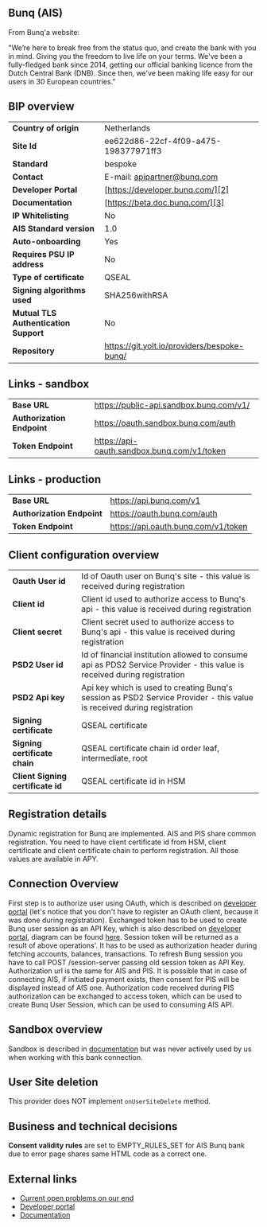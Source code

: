 ## Bunq (AIS)

From Bunq'a website:

"We’re here to break free from the status quo, and create the bank with you in mind. Giving you the freedom to live life
on your terms. We've been a fully-fledged bank since 2014, getting our official banking licence from the Dutch Central
Bank (DNB). Since then, we've been making life easy for our users in 30 European countries."

## BIP overview

|                                       |                                             |
|---------------------------------------|---------------------------------------------|
| **Country of origin**                 | Netherlands                                 | 
| **Site Id**                           | ee622d86-22cf-4f09-a475-198377971ff3        |
| **Standard**                          | bespoke                                     |
| **Contact**                           | E-mail: apipartner@bunq.com                 |
| **Developer Portal**                  | [https://developer.bunq.com/][2]            | 
| **Documentation**                     | [https://beta.doc.bunq.com/][3]             |
| **IP Whitelisting**                   | No                                          |
| **AIS Standard version**              | 1.0                                         |
| **Auto-onboarding**                   | Yes                                         |
| **Requires PSU IP address**           | No                                          |
| **Type of certificate**               | QSEAL                                       |
| **Signing algorithms used**           | SHA256withRSA                               |
| **Mutual TLS Authentication Support** | No                                          |
| **Repository**                        | https://git.yolt.io/providers/bespoke-bunq/ |

## Links - sandbox

|                            |                                             |
|----------------------------|---------------------------------------------|
| **Base URL**               | https://public-api.sandbox.bunq.com/v1/     |
| **Authorization Endpoint** | https://oauth.sandbox.bunq.com/auth         |
| **Token Endpoint**         | https://api-oauth.sandbox.bunq.com/v1/token |

## Links - production

|                            |                                     |
|----------------------------|-------------------------------------|
| **Base URL**               | https://api.bunq.com/v1             |
| **Authorization Endpoint** | https://oauth.bunq.com/auth         |
| **Token Endpoint**         | https://api.oauth.bunq.com/v1/token |

## Client configuration overview

|                                   |                                                                                                                          |
|-----------------------------------|--------------------------------------------------------------------------------------------------------------------------|
| **Oauth User id**                 | Id of Oauth user on Bunq's site - this value is received during registration                                             |
| **Client id**                     | Client id used to authorize access to Bunq's api - this value is received during registration                            | 
| **Client secret**                 | Client secret used to authorize access to Bunq's api - this value is received during registration                        |
| **PSD2 User id**                  | Id of financial institution allowed to consume api as PDS2 Service Provider - this value is received during registration |
| **PSD2 Api key**                  | Api key which is used to creating Bunq's session as PSD2 Service Provider - this value is received during registration   |
| **Signing certificate**           | QSEAL certificate                                                                                                        |
| **Signing certificate chain**     | QSEAL certificate chain id order leaf, intermediate, root                                                                |
| **Client Signing certificate id** | QSEAL certificate id in HSM                                                                                              |

## Registration details

Dynamic registration for Bunq are implemented. AIS and PIS share common registration. You need to have client
certificate id from HSM, client certificate and client certificate chain to perform registration. All those values are
available in APY.

## Connection Overview

First step is to authorize user using OAuth, which is described on [developer portal][4] (let's notice that you don't
have to register an OAuth client, because it was done during registration). Exchanged token has to be used to create
Bunq user session as an API Key, which is also described on [developer portal][5], diagram can be found [here][6].
Session token will be returned as a result of above operations'. It has to be used as authorization header during
fetching accounts, balances, transactions. To refresh Bung session you have to call POST /session-server passing old
session token as API Key. Authorization url is the same for AIS and PIS. It is possible that in case of connecting AIS,
if initiated payment exists, then consent for PIS will be displayed instead of AIS one. Authorization code received
during PIS authorization can be exchanged to access token, which can be used to create Bunq User Session, which can be
used to consuming AIS API.

## Sandbox overview

Sandbox is described in [documentation][3] but was never actively used by us when working with this bank connection.

## User Site deletion
This provider does NOT implement `onUserSiteDelete` method. 

## Business and technical decisions

**Consent validity rules** are set to EMPTY_RULES_SET for AIS Bunq bank due to error page shares same HTML code as a
correct one.

## External links

* [Current open problems on our end][1]
* [Developer portal][2]
* [Documentation][3]

[1]: <https://yolt.atlassian.net/browse/C4PO-9622?jql=project%20%3D%20%22C4PO%22%20AND%20component%20%3D%20Bunq%20AND%20status%20!%3D%20Done%20AND%20Resolution%20%3D%20Unresolved%20ORDER%20BY%20status>

[2]: <https://developer.bunq.com/>

[3]: <https://beta.doc.bunq.com/>

[4]: <https://beta.doc.bunq.com/basics/oauth#authorization-request>

[5]: <https://beta.doc.bunq.com/quickstart/opening-a-session#call-sequence>

[6]: <https://beta.doc.bunq.com/#getting-started>
